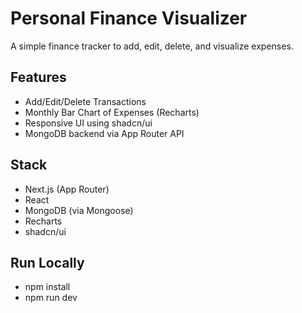 # Personal Finance Visualizer 

A simple finance tracker to add, edit, delete, and visualize expenses.

## Features
- Add/Edit/Delete Transactions
- Monthly Bar Chart of Expenses (Recharts)
- Responsive UI using shadcn/ui
- MongoDB backend via App Router API

## Stack
- Next.js (App Router)
- React
- MongoDB (via Mongoose)
- Recharts
- shadcn/ui

## Run Locally
- npm install
- npm run dev